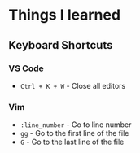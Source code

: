 # Things I learned

## Keyboard Shortcuts

### VS Code

- `Ctrl + K + W` - Close all editors

### Vim

- `:line_number` - Go to line number
- `gg` - Go to the first line of the file
- `G` - Go to the last line of the file
